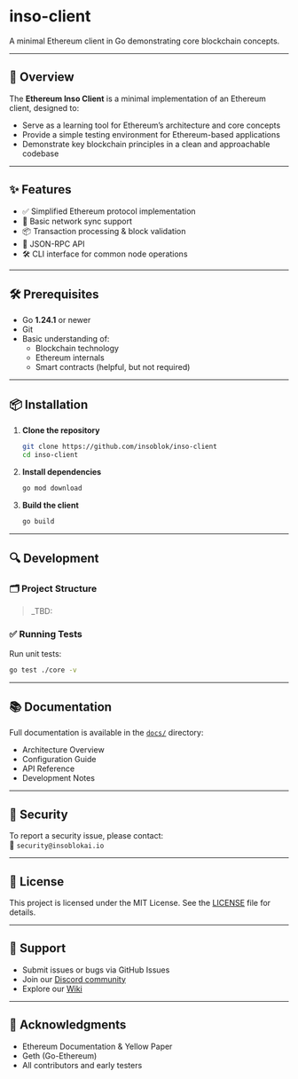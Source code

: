 # inso-client
A minimal Ethereum client in Go demonstrating core blockchain concepts.

---

## 🚀 Overview

The **Ethereum Inso Client** is a minimal implementation of an Ethereum client, designed to:

- Serve as a learning tool for Ethereum’s architecture and core concepts
- Provide a simple testing environment for Ethereum-based applications
- Demonstrate key blockchain principles in a clean and approachable codebase

---

## ✨ Features

- ✅ Simplified Ethereum protocol implementation  
- 🔄 Basic network sync support  
- 📦 Transaction processing & block validation  
- 📡 JSON-RPC API  
- 🛠 CLI interface for common node operations  

---

## 🛠 Prerequisites

- Go **1.24.1** or newer  
- Git  
- Basic understanding of:
  - Blockchain technology
  - Ethereum internals
  - Smart contracts (helpful, but not required)

---

## 📦 Installation

1. **Clone the repository**
   ```bash
   git clone https://github.com/insoblok/inso-client
   cd inso-client
   ```

2. **Install dependencies**
   ```bash
   go mod download
   ```

3. **Build the client**
   ```bash
   go build
   ```

---

## 🔍 Development

### 🗂 Project Structure

> _TBD: 

### ✅ Running Tests

Run unit tests:

```bash
go test ./core -v
```

---


## 📚 Documentation

Full documentation is available in the [`docs/`](docs) directory:

- Architecture Overview  
- Configuration Guide  
- API Reference  
- Development Notes  

---

## 🔐 Security

To report a security issue, please contact:  
📧 `security@insoblokai.io`

---

## 📄 License

This project is licensed under the MIT License. See the [LICENSE](LICENSE) file for details.

---

## 💬 Support

- Submit issues or bugs via GitHub Issues
- Join our [Discord community](https://discord.gg/yourinvite)
- Explore our [Wiki](https://github.com/yourusername/inso-client/wiki)

---

## 🙏 Acknowledgments

- Ethereum Documentation & Yellow Paper  
- Geth (Go-Ethereum)  
- All contributors and early testers
